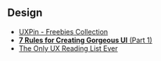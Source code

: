 ## Design

- [UXPin - Freebies Collection](https://www.uxpin.com/knowledge.html)
- [**7 Rules for Creating Gorgeous UI** (Part 1)](https://medium.com/@erikdkennedy/7-rules-for-creating-gorgeous-ui-part-1-559d4e805cda)
- [The Only UX Reading List Ever](https://medium.com/interactive-mind/the-only-ux-reading-list-ever-d420edb3f4ff)
